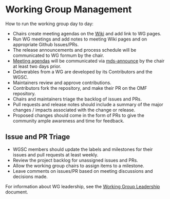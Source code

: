 # Working Group Management 

How to run the working group day to day:

* Chairs create meeting agendas on the [Wiki](https://github.com/openmobilityfoundation/mobility-data-specification/wiki) and add link to WG pages.
* Run WG meetings and add notes to meeting Wiki pages and on appropriate Github Issues/PRs.
* The release announcements and process schedule will be communicated to WG formum by the chair.
* [Meeting agendas](https://github.com/openmobilityfoundation/governance/blob/master/technical/Conference_Call_Meeting_Guidance.md) will be communicated via [mds-announce](https://groups.google.com/a/groups.openmobilityfoundation.org/forum/#!forum/mds-announce) by the chair at least two days prior.
* Deliverables from a WG are developed by its Contributors and the WGSC.
* Maintainers review and approve contributions.
* Contributors fork the repository, and make their PR on the OMF repository.
* Chairs and maintainers triage the backlog of issues and PRs.
* Pull requests and release notes should include a summary of the major changes / impacts associated with the change or release.
* Proposed changes should come in the form of PRs to give the community ample awareness and time for feedback.

## Issue and PR Triage

* WGSC members should update the labels and milestones for their issues and pull requests at least weekly.
* Review the project backlog for unassigned issues and PRs.
* Allow the working group chairs to assign items to a milestone.
* Leave comments on issues/PR based on meeting discussions and decisions made.

For information about WG leadership, see the [Working Group Leadership](https://github.com/openmobilityfoundation/governance/blob/main/technical/Working_Group_Leadership.md) document.
